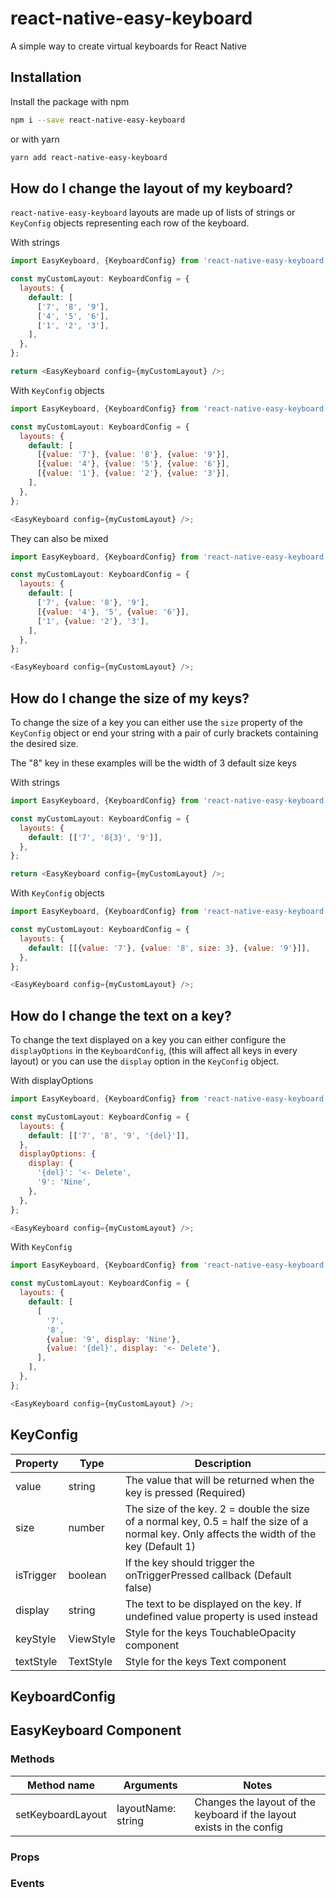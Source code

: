 # react-native-easy-keyboard

A simple way to create virtual keyboards for React Native

## Installation

Install the package with npm

```sh
npm i --save react-native-easy-keyboard
```

or with yarn

```sh
yarn add react-native-easy-keyboard
```

## How do I change the layout of my keyboard?

`react-native-easy-keyboard` layouts are made up of lists of strings or `KeyConfig` objects representing each row of the keyboard.

With strings

```js
import EasyKeyboard, {KeyboardConfig} from 'react-native-easy-keyboard';

const myCustomLayout: KeyboardConfig = {
  layouts: {
    default: [
      ['7', '8', '9'],
      ['4', '5', '6'],
      ['1', '2', '3'],
    ],
  },
};

return <EasyKeyboard config={myCustomLayout} />;
```

With `KeyConfig` objects

```js
import EasyKeyboard, {KeyboardConfig} from 'react-native-easy-keyboard';

const myCustomLayout: KeyboardConfig = {
  layouts: {
    default: [
      [{value: '7'}, {value: '8'}, {value: '9'}],
      [{value: '4'}, {value: '5'}, {value: '6'}],
      [{value: '1'}, {value: '2'}, {value: '3'}],
    ],
  },
};

<EasyKeyboard config={myCustomLayout} />;
```

They can also be mixed

```js
import EasyKeyboard, {KeyboardConfig} from 'react-native-easy-keyboard';

const myCustomLayout: KeyboardConfig = {
  layouts: {
    default: [
      ['7', {value: '8'}, '9'],
      [{value: '4'}, '5', {value: '6'}],
      ['1', {value: '2'}, '3'],
    ],
  },
};

<EasyKeyboard config={myCustomLayout} />;
```

## How do I change the size of my keys?

To change the size of a key you can either use the `size` property of the `KeyConfig` object or end your string with a pair of curly brackets containing the desired size.

The "8" key in these examples will be the width of 3 default size keys

With strings

```js
import EasyKeyboard, {KeyboardConfig} from 'react-native-easy-keyboard';

const myCustomLayout: KeyboardConfig = {
  layouts: {
    default: [['7', '8{3}', '9']],
  },
};

return <EasyKeyboard config={myCustomLayout} />;
```

With `KeyConfig` objects

```js
import EasyKeyboard, {KeyboardConfig} from 'react-native-easy-keyboard';

const myCustomLayout: KeyboardConfig = {
  layouts: {
    default: [[{value: '7'}, {value: '8', size: 3}, {value: '9'}]],
  },
};

<EasyKeyboard config={myCustomLayout} />;
```

## How do I change the text on a key?

To change the text displayed on a key you can either configure the `displayOptions` in the `KeyboardConfig`, (this will affect all keys in every layout) or you can use the `display` option in the `KeyConfig` object.

With displayOptions

```js
import EasyKeyboard, {KeyboardConfig} from 'react-native-easy-keyboard';

const myCustomLayout: KeyboardConfig = {
  layouts: {
    default: [['7', '8', '9', '{del}']],
  },
  displayOptions: {
    display: {
      '{del}': '<- Delete',
      '9': 'Nine',
    },
  },
};

<EasyKeyboard config={myCustomLayout} />;
```

With `KeyConfig`

```js
import EasyKeyboard, {KeyboardConfig} from 'react-native-easy-keyboard';

const myCustomLayout: KeyboardConfig = {
  layouts: {
    default: [
      [
        '7',
        '8',
        {value: '9', display: 'Nine'},
        {value: '{del}', display: '<- Delete'},
      ],
    ],
  },
};

<EasyKeyboard config={myCustomLayout} />;
```

## KeyConfig

| Property  | Type      | Description                                                                                                                                  |
| --------- | --------- | -------------------------------------------------------------------------------------------------------------------------------------------- |
| value     | string    | The value that will be returned when the key is pressed (Required)                                                                           |
| size      | number    | The size of the key. 2 = double the size of a normal key, 0.5 = half the size of a normal key. Only affects the width of the key (Default 1) |
| isTrigger | boolean   | If the key should trigger the onTriggerPressed callback (Default false)                                                                      |
| display   | string    | The text to be displayed on the key. If undefined value property is used instead                                                             |
| keyStyle  | ViewStyle | Style for the keys TouchableOpacity component                                                                                                |
| textStyle | TextStyle | Style for the keys Text component                                                                                                            |

## KeyboardConfig

## EasyKeyboard Component

### Methods

| Method name       | Arguments          | Notes                                                                 |
| ----------------- | ------------------ | --------------------------------------------------------------------- |
| setKeyboardLayout | layoutName: string | Changes the layout of the keyboard if the layout exists in the config |

### Props

### Events
